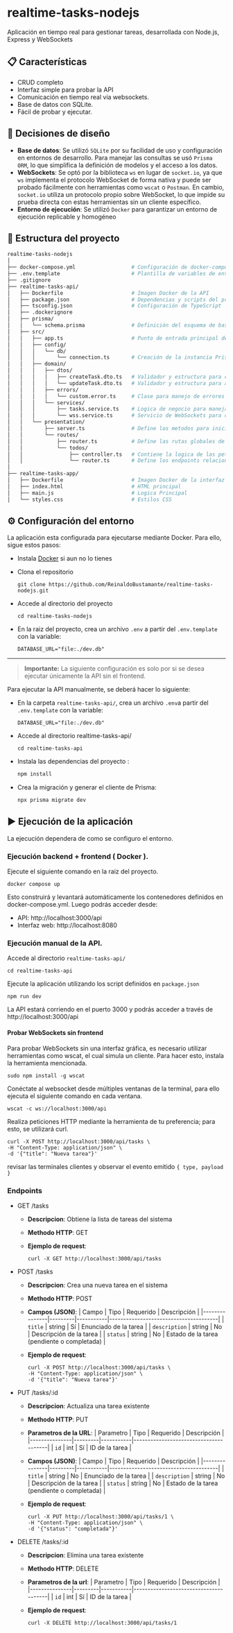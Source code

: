 # realtime-tasks-nodejs

Aplicación en tiempo real para gestionar tareas, desarrollada con Node.js, Express y WebSockets

## 📋 Características
- CRUD completo
- Interfaz simple para probar la API
- Comunicación en tiempo real via websockets.
- Base de datos con SQLite.
- Fácil de probar y ejecutar.

## 🧠 Decisiones de diseño
- **Base de datos**: Se utilizó `SQLite` por su facilidad de uso y configuración en entornos de desarrollo. Para manejar las consultas se usó `Prisma ORM`, lo que simplifica la definición de modelos y el acceso a los datos.
- **WebSockets**: Se optó por la biblioteca `ws` en lugar de `socket.io`, ya que `ws` implementa el protocolo WebSocket de forma nativa y puede ser probado fácilmente con herramientas como `wscat` o `Postman`. En cambio, `socket.io` utiliza un protocolo propio sobre WebSocket, lo que impide su prueba directa con estas herramientas sin un cliente específico.
- **Entorno de ejecución**: Se utilizó `Docker` para garantizar un entorno de ejecución replicable y homogéneo

## 📁 Estructura del proyecto
```bash
realtime-tasks-nodejs
│
├── docker-compose.yml                  # Configuración de docker-compose para levantar múltiples contenedores
├── .env.template                       # Plantilla de variables de entorno necesarias para la ejecución de la aplicación
├── .gitignore  
├── realtime-tasks-api/
│   ├── Dockerfile                      # Imagen Docker de la API
│   ├── package.json                    # Dependencias y scripts del proyecto
│   ├── tsconfig.json                   # Configuración de TypeScript
│   ├── .dockerignore 
│   ├── prisma/
│   │   └── schema.prisma               # Definición del esquema de base de datos
│   ├── src/
│   │   ├── app.ts                      # Punto de entrada principal de la aplicación
│   │   ├── config/
│   │   │   └── db/  
│   │   │       └── connection.ts       # Creación de la instancia PrismaClient para interactuar con la base de datos
│   │   ├── domain/  
│   │   │   ├── dtos/  
│   │   │   │   ├── createTask.dto.ts   # Validador y estructura para crear tareas
│   │   │   │   └── updateTask.dto.ts   # Validador y estructura para actualizar tareas
│   │   │   ├── errors/  
│   │   │   │   └── custom.error.ts     # Clase para manejo de errores personalizados
│   │   │   └── services/  
│   │   │       ├── tasks.service.ts    # Logica de negocio para manejar tareas
│   │   │       └── wss.service.ts      # Servicio de WebSockets para comunicación en tiempo real 
│   │   └── presentation/    
│   │       ├── server.ts               # Define los metodos para inicializar el servidor     
│   │       └── routes/    
│   │           ├── router.ts           # Define las rutas globales de la API
│   │           └── todos/  
│   │               ├── controller.ts   # Contiene la logica de las peticiones http
│   │               └── router.ts       # Define los endpoints relacionado a la ruta /tasks
│
├── realtime-tasks-app/
│   ├── Dockerfile                      # Imagen Docker de la interfaz de usuario
│   ├── index.html                      # HTML principal
│   ├── main.js                         # Logica Principal
│   └── styles.css                      # Estilos CSS    
```

## ⚙️ Configuración del entorno

La aplicación esta configurada para ejecutarse mediante Docker. Para ello, sigue estos pasos:
- Instala [Docker](https://docs.docker.com/get-started/get-docker/) si aun no lo tienes
- Clona el repositorio

    ```
    git clone https://github.com/ReinaldoBustamante/realtime-tasks-nodejs.git
    ```
- Accede al directorio del proyecto
    
    ```
    cd realtime-tasks-nodejs
    ```

- En la raiz del proyecto, crea un archivo `.env` a partir del `.env.template` con la variable:

    ```
    DATABASE_URL="file:./dev.db"
    ```

---
> **Importante:** La siguiente configuración es solo por si se desea ejecutar únicamente la API sin el frontend.

Para ejecutar la API manualmente, se deberá hacer lo siguiente:
- En la carpeta `realtime-tasks-api/`, crea un archivo `.env`a partir del `.env.template` con la variable:

    ```
    DATABASE_URL="file:./dev.db"
    ```
- Accede al directorio realtime-tasks-api/
    ```
    cd realtime-tasks-api
    ```
- Instala las dependencias del proyecto :
    ```bash
    npm install
    ``` 
- Crea la migración y generar el cliente de Prisma:
    ```bash
    npx prisma migrate dev
    ``` 
## ▶️ Ejecución de la aplicación

La ejecución dependera de como se configuro el entorno. 

### Ejecución backend + frontend ( Docker ).
Ejecute el siguiente comando en la raiz del proyecto.
```
docker compose up
```

Esto construirá y levantará automáticamente los contenedores definidos en docker-compose.yml. Luego podrás acceder desde:
- API: http://localhost:3000/api
- Interfaz web: http://localhost:8080

### Ejecución manual de la API.
Accede al directorio `realtime-tasks-api/`
```
cd realtime-tasks-api
```

Ejecute la aplicación utilizando los script definidos en `package.json`
```
npm run dev
```
La API estará corriendo en el puerto 3000 y podrás acceder a través de http://localhost:3000/api


#### Probar WebSockets sin frontend
Para probar WebSockets sin una interfaz gráfica, es necesario utilizar herramientas como wscat, el cual simula un cliente. Para hacer esto, instala la herramienta mencionada.
```
sudo npm install -g wscat
```
Conéctate al websocket desde múltiples ventanas de la terminal, para ello ejecuta el siguiente comando en cada ventana.
```
wscat -c ws://localhost:3000/api
```
Realiza peticiones HTTP mediante la herramienta de tu preferencia; para esto, se utilizará curl.
```
curl -X POST http://localhost:3000/api/tasks \
-H "Content-Type: application/json" \
-d '{"title": "Nueva tarea"}'
```
revisar las terminales clientes y observar el evento emitido `{ type, payload }`

### Endpoints
- GET /tasks
    - **Descripcion**: Obtiene la lista de tareas del sistema
    - **Methodo HTTP**: GET
    - **Ejemplo de request**:

        ```
        curl -X GET http://localhost:3000/api/tasks
        ```
- POST /tasks
    - **Descripcion**: Crea una nueva tarea en el sistema
    - **Methodo HTTP**: POST
    - **Campos (JSON)**:
        | Campo     | Tipo    | Requerido | Descripción                           |
        |---------------|---------|-----------|---------------------------------------|
        | `title`          | string  | Sí        | Enunciado de la tarea                        |
        | `description`          | string  | No        | Descripción de la tarea                      |
        | `status`          | string  | No        | Estado de la tarea (pendiente o completada)                        |
    - **Ejemplo de request**:

        ```
        curl -X POST http://localhost:3000/api/tasks \
        -H "Content-Type: application/json" \
        -d '{"title": "Nueva tarea"}'
        ```
- PUT /tasks/:id
    - **Descripcion**: Actualiza una tarea existente
    - **Methodo HTTP**: PUT
    - **Parametros de la URL**:
        | Parametro     | Tipo    | Requerido | Descripción                           |
        |---------------|---------|-----------|---------------------------------------|
        | `id`          | int  | Sí        | ID de la tarea                        |
    - **Campos (JSON)**:
        | Campo     | Tipo    | Requerido | Descripción                           |
        |---------------|---------|-----------|---------------------------------------|
        | `title`          | string  | No        | Enunciado de la tarea                        |
        | `description`          | string  | No        | Descripción de la tarea                      |
        | `status`          | string  | No        | Estado de la tarea (pendiente o completada)                        |
    - **Ejemplo de request**:

        ```
        curl -X PUT http://localhost:3000/api/tasks/1 \
        -H "Content-Type: application/json" \
        -d '{"status": "completada"}'
        ```

- DELETE /tasks/:id
    - **Descripcion**: Elimina una tarea existente
    - **Methodo HTTP**: DELETE
    - **Parametros de la url**:
        | Parametro     | Tipo    | Requerido | Descripción                           |
        |---------------|---------|-----------|---------------------------------------|
        | `id`          | int  | Sí        | ID de la tarea                        |
                    
    - **Ejemplo de request**:

        ```
        curl -X DELETE http://localhost:3000/api/tasks/1
        ```